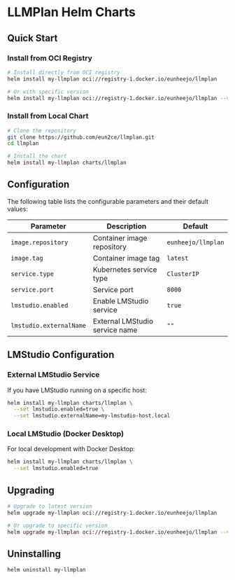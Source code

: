 # LLMPlan Helm Charts

## Quick Start

### Install from OCI Registry

```bash
# Install directly from OCI registry
helm install my-llmplan oci://registry-1.docker.io/eunheejo/llmplan

# Or with specific version
helm install my-llmplan oci://registry-1.docker.io/eunheejo/llmplan --version 0.1.0
```

### Install from Local Chart

```bash
# Clone the repository
git clone https://github.com/eun2ce/llmplan.git
cd llmplan

# Install the chart
helm install my-llmplan charts/llmplan
```

## Configuration

The following table lists the configurable parameters and their default values:

| Parameter               | Description                    | Default            |
| ----------------------- | ------------------------------ | ------------------ |
| `image.repository`      | Container image repository     | `eunheejo/llmplan` |
| `image.tag`             | Container image tag            | `latest`           |
| `service.type`          | Kubernetes service type        | `ClusterIP`        |
| `service.port`          | Service port                   | `8000`             |
| `lmstudio.enabled`      | Enable LMStudio service        | `true`             |
| `lmstudio.externalName` | External LMStudio service name | `""`               |

## LMStudio Configuration

### External LMStudio Service

If you have LMStudio running on a specific host:

```bash
helm install my-llmplan charts/llmplan \
  --set lmstudio.enabled=true \
  --set lmstudio.externalName=my-lmstudio-host.local
```

### Local LMStudio (Docker Desktop)

For local development with Docker Desktop:

```bash
helm install my-llmplan charts/llmplan \
  --set lmstudio.enabled=true
```

## Upgrading

```bash
# Upgrade to latest version
helm upgrade my-llmplan oci://registry-1.docker.io/eunheejo/llmplan

# Or upgrade to specific version
helm upgrade my-llmplan oci://registry-1.docker.io/eunheejo/llmplan --version 0.1.1
```

## Uninstalling

```bash
helm uninstall my-llmplan
```
